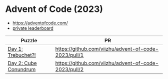 # Advent of Code (2023)

* https://adventofcode.com/
* [private leaderboard](https://adventofcode.com/2023/leaderboard/private/view/123456)

| **Puzzle**                                                | **PR**                                               |
|-----------------------------------------------------------|------------------------------------------------------|
| [Day 1: Trebuchet?!](https://adventofcode.com/2023/day/1) | https://github.com/viizhu/advent-of-code-2023/pull/1 |
| [Day 2: Cube Conundrum](https://adventofcode.com/2023/day/2) | https://github.com/viizhu/advent-of-code-2023/pull/2 |
